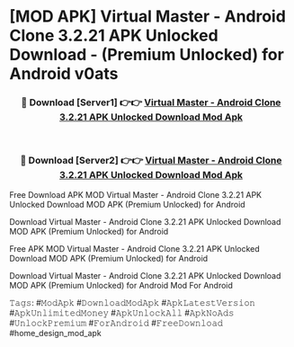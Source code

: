 # [MOD APK] Virtual Master - Android Clone 3.2.21 APK Unlocked Download - (Premium Unlocked) for Android v0ats



<div align="center">
<h3>🔴 Download [Server1] 👉👉 <a href="https://momento.my/?title=Virtual_Master_-_Android_Clone_3.2.21_APK_Unlocked_Download">Virtual Master - Android Clone 3.2.21 APK Unlocked Download Mod Apk</a></h3><br>

<h3>🔴 Download [Server2] 👉👉 <a href="https://momento.my/?title=Virtual_Master_-_Android_Clone_3.2.21_APK_Unlocked_Download">Virtual Master - Android Clone 3.2.21 APK Unlocked Download Mod Apk</a></h3>
</div>



Free Download APK MOD Virtual Master - Android Clone 3.2.21 APK Unlocked Download MOD APK (Premium Unlocked) for Android

Download Virtual Master - Android Clone 3.2.21 APK Unlocked Download MOD APK (Premium Unlocked) for Android

Free APK MOD Virtual Master - Android Clone 3.2.21 APK Unlocked Download MOD APK (Premium Unlocked) for Android

Download Virtual Master - Android Clone 3.2.21 APK Unlocked Download MOD APK (Premium Unlocked) for Android Mod For Android

𝚃𝚊𝚐𝚜: #𝙼𝚘𝚍𝙰𝚙𝚔 #𝙳𝚘𝚠𝚗𝚕𝚘𝚊𝚍𝙼𝚘𝚍𝙰𝚙𝚔 #𝙰𝚙𝚔𝙻𝚊𝚝𝚎𝚜𝚝𝚅𝚎𝚛𝚜𝚒𝚘𝚗 #𝙰𝚙𝚔𝚄𝚗𝚕𝚒𝚖𝚒𝚝𝚎𝚍𝙼𝚘𝚗𝚎𝚢 #𝙰𝚙𝚔𝚄𝚗𝚕𝚘𝚌𝚔𝙰𝚕𝚕 #𝙰𝚙𝚔𝙽𝚘𝙰𝚍𝚜 #𝚄𝚗𝚕𝚘𝚌𝚔𝙿𝚛𝚎𝚖𝚒𝚞𝚖 #𝙵𝚘𝚛𝙰𝚗𝚍𝚛𝚘𝚒𝚍 #𝙵𝚛𝚎𝚎𝙳𝚘𝚠𝚗𝚕𝚘𝚊𝚍 #home_design_mod_apk
